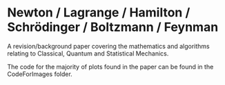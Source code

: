 # Newton / Lagrange / Hamilton / Schrödinger / Boltzmann / Feynman
A revision/background paper covering the mathematics and algorithms relating to Classical, Quantum and Statistical Mechanics.  

The code for the majority of plots found in the paper can be found in the CodeForImages folder.




